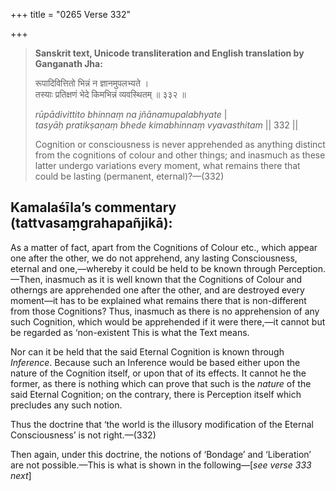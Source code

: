 +++
title = "0265 Verse 332"

+++
> **Sanskrit text, Unicode transliteration and English translation by Ganganath Jha:** 
>
> रूपादिवित्तितो भिन्नं न ज्ञानमुपलभ्यते ।  
> तस्याः प्रतिक्षणं भेदे किमभिन्नं व्यवस्थितम् ॥ ३३२ ॥ 
>
> *rūpādivittito bhinnaṃ na jñānamupalabhyate* \|  
> *tasyāḥ pratikṣaṇaṃ bhede kimabhinnaṃ vyavasthitam* \|\| 332 \|\| 
>
> Cognition or consciousness is never apprehended as anything distinct from the cognitions of colour and other things; and inasmuch as these latter undergo variations every moment, what remains there that could be lasting (permanent, eternal)?—(332)



## Kamalaśīla’s commentary (tattvasaṃgrahapañjikā):

As a matter of fact, apart from the Cognitions of Colour etc., which appear one after the other, we do not apprehend, any lasting Consciousness, eternal and one,—whereby it could be held to be known through Perception.—Then, inasmuch as it is well known that the Cognitions of Colour and otherngs are apprehended one after the other, and are destroyed every moment—it has to be explained what remains there that is non-different from those Cognitions? Thus, inasmuch as there is no apprehension of any such Cognition, which would be apprehended if it were there,—it cannot but be regarded as ‘non-existent This is what the Text means.

Nor can it be held that the said Eternal Cognition is known through *Inference*. Because such an Inference would be based either upon the nature of the Cognition itself, or upon that of its effects. It cannot he the former, as there is nothing which can prove that such is the *nature* of the said Eternal Cognition; on the contrary, there is Perception itself which precludes any such notion.

Thus the doctrine that ‘the world is the illusory modification of the Eternal Consciousness’ is not right.—(332)

Then again, under this doctrine, the notions of ‘Bondage’ and ‘Liberation’ are not possible.—This is what is shown in the following—[*see verse 333 next*]


